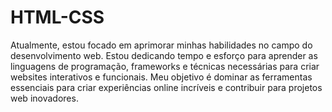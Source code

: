 # HTML-CSS
 
Atualmente, estou focado em aprimorar minhas habilidades no campo do desenvolvimento web. Estou dedicando tempo e esforço para aprender as linguagens de programação, frameworks e técnicas necessárias para criar websites interativos e funcionais. Meu objetivo é dominar as ferramentas essenciais para criar experiências online incríveis e contribuir para projetos web inovadores.